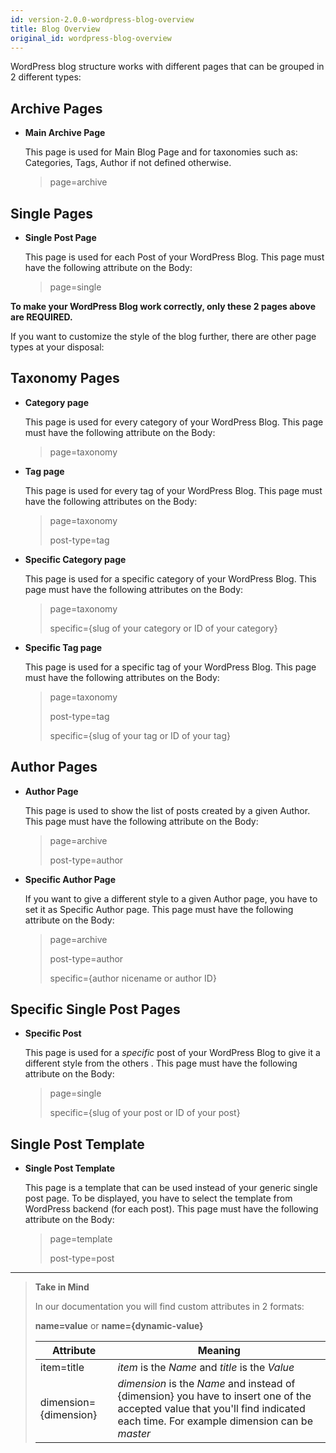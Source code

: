 ```yaml
---
id: version-2.0.0-wordpress-blog-overview
title: Blog Overview
original_id: wordpress-blog-overview
---
```


WordPress blog structure works with different pages that can be grouped in 2 different types: 

## Archive Pages

- **Main Archive Page**

    This page is used for Main Blog Page and for taxonomies such as: Categories, Tags, Author if not defined otherwise.

    > page=archive

 

## Single Pages

- **Single Post Page**

    This page is used for each Post of your WordPress Blog. This page must have the following attribute on the Body:

    > page=single


**To make your WordPress Blog work correctly, only these 2 pages above are REQUIRED.**


If you want to customize the style of the blog further, there are other page types at your disposal:

## Taxonomy Pages

- **Category page**

    This page is used for every category of your WordPress Blog. This page must have the following attribute on the Body:

    > page=taxonomy

- **Tag page**

    This page is used for every tag of your WordPress Blog. This page must have the following attributes on the Body:

    > page=taxonomy
    >
    > post-type=tag

- **Specific Category page**

    This page is used for a specific category of your WordPress Blog. This page must have the following attributes on the Body:

    > page=taxonomy
    >
    > specific={slug of your category or ID of your category}    


- **Specific Tag page**

    This page is used for a specific tag of your WordPress Blog. This page must have the following attributes on the Body:

    > page=taxonomy
    >
    > post-type=tag
    >
    > specific={slug of your tag or ID of your tag}


## Author Pages

- **Author Page**
 
    This page is used to show the list of posts created by a given Author. This page must have the following attribute on the Body:

     > page=archive
     >
     > post-type=author
    

- **Specific Author Page** 

    If you want to give a different style to a given Author page, you have to set it as Specific Author page. This page must have the following attribute on the Body:

     > page=archive
     >
     > post-type=author
     >
     > specific={author nicename or author ID}


## Specific Single Post Pages

- **Specific Post**

    This page is used for a *specific* post of your WordPress Blog to give it a different style from the others . This page must have the following attribute on the Body:

    > page=single
    >
    > specific={slug of your post or ID of your post}


## Single Post Template 

- **Single Post Template**

    This page is a template that can be used instead of your generic single post page. To be displayed, you have to select the template from WordPress backend (for each post). This page must have the following attribute on the Body:

    > page=template
    >
    > post-type=post




---------
> **Take in Mind**
>
> In our documentation you will find custom attributes in 2 formats:
>
> **name=value** or **name={dynamic-value}**
>
>
> **Attribute**             | **Meaning** | 
> -------------             | --------------- |
> | item=title              | *item* is the *Name* and *title* is the *Value* |
> | dimension={dimension}   | *dimension* is the *Name* and instead of {dimension} you have to insert one of the accepted value that you'll find indicated each time. For example dimension can be *master*|